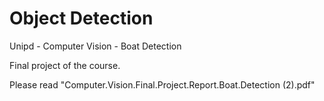 # Object Detection
Unipd - Computer Vision - Boat Detection

Final project of the course.

Please read "Computer.Vision.Final.Project.Report.Boat.Detection (2).pdf"
